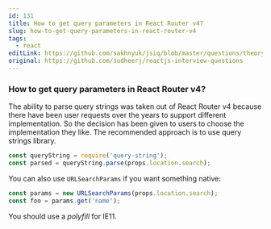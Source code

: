 ```yaml
---
id: 131
title: How to get query parameters in React Router v4?
slug: how-to-get-query-parameters-in-react-router-v4
tags:
  - react
editLink: https://github.com/sakhnyuk/jsiq/blob/master/questions/theory/react/131.md
original: https://github.com/sudheerj/reactjs-interview-questions
---
```


### How to get query parameters in React Router v4?

The ability to parse query strings was taken out of React Router v4 because there have been user requests over the years to support different implementation. So the decision has been given to users to choose the implementation they like. The recommended approach is to use query strings library.

```javascript
const queryString = require('query-string');
const parsed = queryString.parse(props.location.search);
```

You can also use `URLSearchParams` if you want something native:

```javascript
const params = new URLSearchParams(props.location.search);
const foo = params.get('name');
```

You should use a _polyfill_ for IE11.
